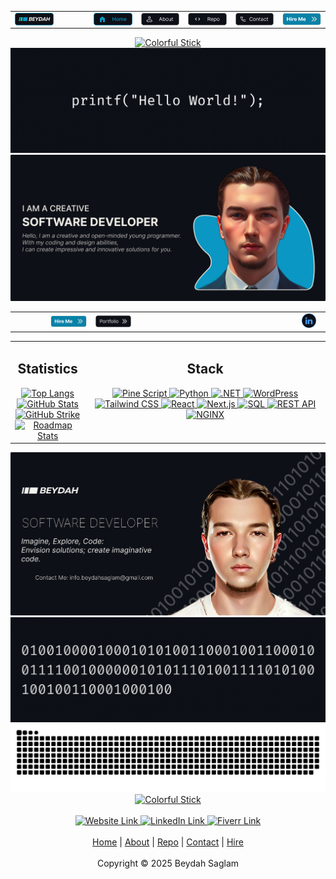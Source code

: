 <div align="center">
    <!-- HEADER -->
    <table><tr>
        <td><a href="https://github.com/beydah">
            <img src="https://raw.githubusercontent.com/beydah/asset/main/logo/beydah_colorful_blue.png" align="left" alt="Logo Button">
        </a></td>
        <td style="width: 10%;"></td>
        <td><a href="https://github.com/beydah">
            <img src="https://raw.githubusercontent.com/beydah/asset/main/button/home_on.png" align="right" alt="Home Button">
        </a></td>
        <td><a href="https://beydahsaglam.com/about">
            <img src="https://raw.githubusercontent.com/beydah/asset/main/button/about_off.png" align="right"  alt="About Button">
        </a></td>
        <td><a href="https://github.com/beydah?tab=repositories">
            <img src="https://raw.githubusercontent.com/beydah/asset/main/button/repo_off.png" align="right"  alt="Repo Button">
        </a></td>
        <td><a href="https://beydahsaglam.com/contact">
            <img src="https://raw.githubusercontent.com/beydah/asset/main/button/contact_off.png" align="right" alt="Contact Button">
        </a></td>
        <td><a href="https://beydahsaglam.com/contact">
            <img src="https://raw.githubusercontent.com/beydah/asset/main/button/hire_focus.png" align="right" alt="Hire Button">
        </a></td>
    </tr></table>
</div>
<div align="center">
    <!-- MAIN -->
    <a href="https://github.com/beydah"><img src="https://i.imgur.com/waxVImv.png" alt="Colorful Stick"></a>
    <br>
    <a href="https://github.com/beydah"><img src="https://raw.githubusercontent.com/beydah/asset/main/banner/profile_upper.gif" alt="Home Section 1"></a>
    <a href="https://github.com/beydah"><img src="https://raw.githubusercontent.com/beydah/asset/main/image/profile_slide_1.png" alt="Home Section 2"></a>
    <br>
    <table><tr>
        <td><a href="https://beydahsaglam.com/contact/">
            <img src="https://raw.githubusercontent.com/beydah/asset/main/button/hire_focus.png" align="right" style="width: 50%;" alt="Hire Button">
        </a></td>
        <td><a href="https://beydahsaglam.com/project/">
            <img src="https://raw.githubusercontent.com/beydah/asset/main/button/portfolio_off.png" align="left" style="width: 50%;" alt="Portfolio Button">
        </a></td>
        <td style="width: 10%;"></td>
        <td style="width: 10%;"></td>
        <td style="width: 10%;"></td>
        <td style="width: 10%;"></td>
        <td><a href="https://www.linkedin.com/in/beydah/">
            <img src="https://raw.githubusercontent.com/beydah/asset/main/logo/linkedin_circle_colorful.png" style="width: 75%;" alt="LinkedIn Link">
        </a></td>      
    </tr></table>
    <table><tr>
        <td align="center" valign="top">
            <h2>Statistics</h2>
            <a href="https://github.com/beydah">
                <img src="https://github-readme-stats.vercel.app/api/top-langs/?username=beydah&theme=dark&hide_border=false&include_all_commits=true&count_private=true&layout=compact" style="width:500px;" alt="Top Langs">
            </a>
            <br>
            <a href="https://github.com/beydah">
                <img src="https://github-readme-stats.vercel.app/api?username=beydah&theme=dark&hide=contribs,prs" style="width:500px;" alt="GitHub Stats">
            </a>
            <br>
            <a href="https://github.com/beydah">
                <img src="https://github-readme-streak-stats.herokuapp.com/?user=beydah&theme=dark&hide_border=false" style="width:500px;" alt="GitHub Strike">
            </a>
            <br>
            <a href="https://github.com/beydah">
                <img src="https://roadmap.sh/card/wide/65a873aa0c54812283f88bee?variant=dark&roadmaps=68a3e65c5fec7ae671ffb2ff%2Cengineering-manager%2Cfrontend%3Fr%3Dfrontend-beginner%2Cbackend%3Fr%3Dbackend-beginner" style="width:500px;" alt="Roadmap Stats">
            </a>
        </td>
        <td align="center" valign="top">
            <h2>Stack</h2>
            <a href="https://github.com/beydah">
                <img src="https://img.shields.io/badge/PINESCRIPT-FF9900?style=for-the-badge&logo=tradingview&logoColor=white" alt="Pine Script">
            </a>
            <a href="https://github.com/beydah">
                <img src="https://img.shields.io/badge/PYTHON-3670A0?style=for-the-badge&logo=python&logoColor=ffdd54" alt="Python">
            </a>
            <a href="https://github.com/beydah">
                <img src="https://img.shields.io/badge/.NET-512BD4?style=for-the-badge&logo=.net&logoColor=white" alt=".NET">
            </a>
            <a href="https://github.com/beydah">
                <img src="https://img.shields.io/badge/WORDPRESS-21759B?style=for-the-badge&logo=wordpress&logoColor=white" alt="WordPress">
            </a>
            <a href="https://github.com/beydah">
                <img src="https://img.shields.io/badge/TAILWIND%20CSS-06B6D4?style=for-the-badge&logo=tailwind-css&logoColor=white" alt="Tailwind CSS">
            </a>
            <a href="https://github.com/beydah">
                <img src="https://img.shields.io/badge/REACT-21A1F1?style=for-the-badge&logo=react&logoColor=white&textColor=white" alt="React">
            </a>
            <a href="https://github.com/beydah">
                <img src="https://img.shields.io/badge/NEXT.JS-000000?style=for-the-badge&logo=next.js&logoColor=white" alt="Next.js">
            </a>
            <a href="https://github.com/beydah">
                <img src="https://img.shields.io/badge/SQL-4479A1?style=for-the-badge&logo=postgresql&logoColor=white" alt="SQL">
            </a>
            <a href="https://github.com/beydah">
                <img src="https://img.shields.io/badge/REST%20API-FF6C37?style=for-the-badge&logo=postman&logoColor=white" alt="REST API">
            </a>
            <a href="https://github.com/beydah">
                <img src="https://img.shields.io/badge/NGINX-009639?style=for-the-badge&logo=nginx&logoColor=white" alt="NGINX">
            </a>
        </td>
    </tr></table>
    <a href="https://github.com/beydah"><img src="https://raw.githubusercontent.com/beydah/asset/main/image/profile_slide_5.png" alt="Home Secion 3"></a>
    <a href="https://github.com/beydah"><img src="https://raw.githubusercontent.com/beydah/asset/main/banner/profile_lower.gif" alt="Home Section 4"></a>
    <img src="https://raw.githubusercontent.com/beydah/asset/main/banner/github-user-contribution.svg" alt="GitHub Snake"/>
    <a href="https://github.com/beydah"><img src="https://i.imgur.com/waxVImv.png" alt="Colorful Stick"></a>
    <br><br>
</div>
<div align="center">
    <!-- FOOTER -->
    <a href="https://beydahsaglam.com">
        <img src="https://img.shields.io/badge/Website-%23000000.svg?style=for-the-badge&logoColor=white" alt="Website Link">
    </a>
    <a href="https://linkedin.com/in/beydah">
        <img src="https://img.shields.io/badge/LinkedIn-%230077B5.svg?style=for-the-badge&logoColor=white" alt="LinkedIn Link">
    </a>
    <a href="https://www.fiverr.com/ilkaysaglam">
        <img src="https://img.shields.io/badge/Fiverr-%1DBF73.svg?style=for-the-badge&logoColor=white" alt="Fiverr Link">
    </a>
    <br><br>
    <a href="https://github.com/beydah">Home</a> |
    <a href="https://beydahsaglam.com/about">About</a> |
    <a href="https://github.com/beydah?tab=repositories">Repo</a> |
    <a href="https://beydahsaglam.com/contact">Contact</a> |
    <a href="https://beydahsaglam.com/contact">Hire</a>
    <br><br>
    Copyright © 2025 Beydah Saglam
</div>
